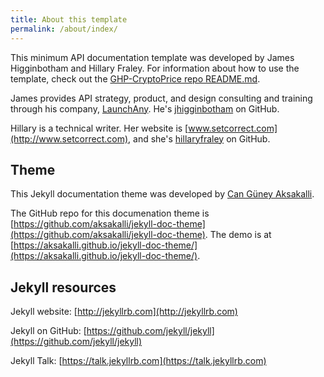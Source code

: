 ```yaml
---
title: About this template
permalink: /about/index/
---
```


This minimum API documentation template was developed by James Higginbotham and Hillary Fraley. For information about how to use the template, check out the [GHP-CryptoPrice repo README.md](https://github.com/launchany/GHP-CryptoPrice).

James provides API strategy, product, and design consulting and training through his company, [LaunchAny](http://launchany.com). He's [jhigginbotham](https://github.com/jhigginbotham) on GitHub.

Hillary is a technical writer. Her website is [www.setcorrect.com](http://www.setcorrect.com), and she's [hillaryfraley](https://github.com/hillaryfraley) on GitHub.

## Theme

This Jekyll documentation theme was developed by [Can Güney Aksakalli](https://aksakalli.github.io).

The GitHub repo for this documenation theme is [https://github.com/aksakalli/jekyll-doc-theme](https://github.com/aksakalli/jekyll-doc-theme). The demo is at [https://aksakalli.github.io/jekyll-doc-theme/](https://aksakalli.github.io/jekyll-doc-theme/).

## Jekyll resources

Jekyll website: [http://jekyllrb.com](http://jekyllrb.com)

Jekyll on GitHub: [https://github.com/jekyll/jekyll](https://github.com/jekyll/jekyll)

Jekyll Talk: [https://talk.jekyllrb.com](https://talk.jekyllrb.com)
